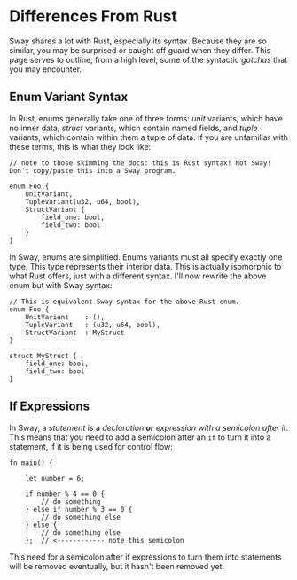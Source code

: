 # Differences From Rust

Sway shares a lot with Rust, especially its syntax. Because they are so similar, you may be surprised or caught off guard when they differ. This page serves to outline, from a high level, some of the syntactic _gotchas_ that you may encounter.

## Enum Variant Syntax

In Rust, enums generally take one of three forms: _unit_ variants, which have no inner data, _struct_ variants, which contain named fields, and _tuple_ variants, which contain within them a tuple of data. If you are unfamiliar with these terms, this is what they look like:

```rust,ignore
// note to those skimming the docs: this is Rust syntax! Not Sway! Don't copy/paste this into a Sway program.

enum Foo {
    UnitVariant,
    TupleVariant(u32, u64, bool),
    StructVariant {
        field_one: bool,
        field_two: bool
    }
}
```

In Sway, enums are simplified. Enums variants must all specify exactly one type. This type represents their interior data. This is actually isomorphic to what Rust offers, just with a different syntax. I'll now rewrite the above enum but with Sway syntax:

```sway
// This is equivalent Sway syntax for the above Rust enum.
enum Foo {
    UnitVariant    : (),
    TupleVariant   : (u32, u64, bool),
    StructVariant  : MyStruct
}

struct MyStruct {
    field_one: bool,
    field_two: bool
}
```

## If Expressions

In Sway, a _statement_ is a _declaration **or** expression with a semicolon after it_. This means that you need to add a semicolon after an `if` to turn it into a statement, if it is being used for control flow:

```sway
fn main() {

    let number = 6;

    if number % 4 == 0 {
        // do something
    } else if number % 3 == 0 {
        // do something else
    } else {
        // do something else
    };  // <------------ note this semicolon

```

This need for a semicolon after if expressions to turn them into statements will be removed eventually, but it hasn't been removed yet.
